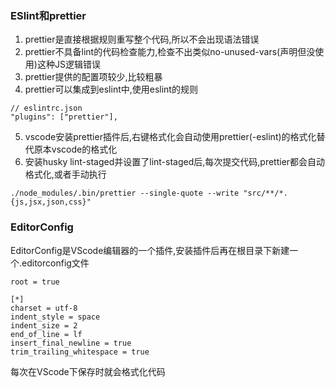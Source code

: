 ### ESlint和prettier
1. prettier是直接根据规则重写整个代码,所以不会出现语法错误
2. prettier不具备lint的代码检查能力,检查不出类似no-unused-vars(声明但没使用)这种JS逻辑错误
3. prettier提供的配置项较少,比较粗暴
4. prettier可以集成到eslint中,使用eslint的规则
```
// eslintrc.json
"plugins": ["prettier"],
```
5. vscode安装prettier插件后,右键格式化会自动使用prettier(-eslint)的格式化替代原本vscode的格式化
6. 安装husky lint-staged并设置了lint-staged后,每次提交代码,prettier都会自动格式化,或者手动执行
```
./node_modules/.bin/prettier --single-quote --write "src/**/*.{js,jsx,json,css}"
```

### EditorConfig
EditorConfig是VScode编辑器的一个插件,安装插件后再在根目录下新建一个.editorconfig文件
```
root = true

[*]
charset = utf-8
indent_style = space
indent_size = 2
end_of_line = lf
insert_final_newline = true
trim_trailing_whitespace = true

```
每次在VScode下保存时就会格式化代码